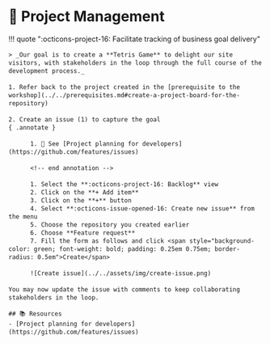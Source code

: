 # :test_tube: Project Management

!!! quote ":octicons-project-16: Facilitate tracking of business goal delivery"

    > _Our goal is to create a **Tetris Game** to delight our site visitors, with stakeholders in the loop through the full course of the development process._

    1. Refer back to the project created in the [prerequisite to the workshop](../../prerequisites.md#create-a-project-board-for-the-repository)

    2. Create an issue (1) to capture the goal
    { .annotate }

          1. 👀 See [Project planning for developers](https://github.com/features/issues)

          <!-- end annotation -->

          1. Select the **:octicons-project-16: Backlog** view
          2. Click on the **+ Add item**
          3. Click on the **+** button
          4. Select **:octicons-issue-opened-16: Create new issue** from the menu
          5. Choose the repository you created earlier
          6. Choose **Feature request**
          7. Fill the form as follows and click <span style="background-color: green; font-weight: bold; padding: 0.25em 0.75em; border-radius: 0.5em">Create</span>

          ![Create issue](../../assets/img/create-issue.png)

    You may now update the issue with comments to keep collaborating stakeholders in the loop.

    ## 📚 Resources
    - [Project planning for developers](https://github.com/features/issues)
